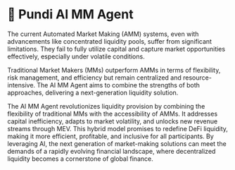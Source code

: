 # 🎡 Pundi AI MM Agent

The current Automated Market Making (AMM) systems, even with advancements like concentrated liquidity pools, suffer from significant limitations. They fail to fully utilize capital and capture market opportunities effectively, especially under volatile conditions.&#x20;

Traditional Market Makers (MMs) outperform AMMs in terms of flexibility, risk management, and efficiency but remain centralized and resource-intensive. The AI MM Agent aims to combine the strengths of both approaches, delivering a next-generation liquidity solution.

The AI MM Agent revolutionizes liquidity provision by combining the flexibility of traditional MMs with the accessibility of AMMs. It addresses capital inefficiency, adapts to market volatility, and unlocks new revenue streams through MEV. This hybrid model promises to redefine DeFi liquidity, making it more efficient, profitable, and inclusive for all participants. By leveraging AI, the next generation of market-making solutions can meet the demands of a rapidly evolving financial landscape, where decentralized liquidity becomes a cornerstone of global finance.
